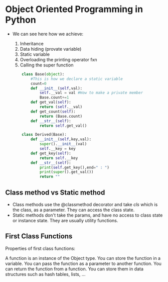 # Object Oriented Programming in Python
- We can see here how we achieve:
	1. Inheritance
	2. Data hiding (provate variable)
	3. Static variable
	4. Overloading the printing operator fxn
	5. Calling the super function
	
	```python
		class Base(object):
		    #This is how we declare a static variable
		    count=0
		    def __init__(self,val):
		        self.__val = val #How to make a private member
		        Base.count+=1
		    def get_val(self):
		        return (self.__val)
		    def get_count(self):
		        return (Base.count)
		    def __str__(self):
		        return self.get_val()

		class Derived(Base):
		    def __init__(self,key,val):
		        super().__init__(val)
		        self.__key = key
		    def get_key(self):
		        return self.__key
		    def __str__(self):
		        print(self.get_key(),end=" : ")
		        print(super().get_val())
		        return ""

	```
## Class method vs Static method
- Class methods use the @classmethod decorator and take *cls* which is the class, as a parameter. They can access the class state.
- Static methods don't take the params, and have no access to class state or instance state. They are usually utility functions.

## First Class Functions
Properties of first class functions:

A function is an instance of the Object type.
You can store the function in a variable.
You can pass the function as a parameter to another function.
You can return the function from a function.
You can store them in data structures such as hash tables, lists, …
